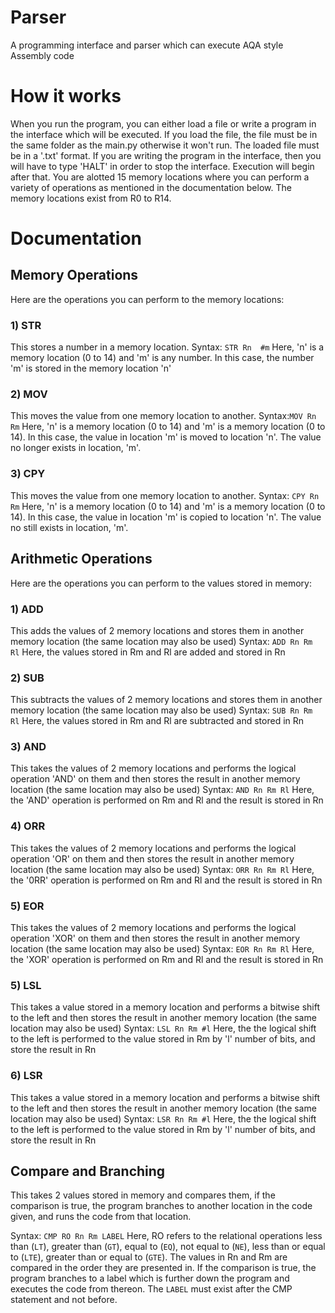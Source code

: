 # Parser

A programming interface and parser which can execute AQA style Assembly code

# How it works

When you run the program, you can either load a file or write a program in the interface which will be executed.
If you load the file, the file must be in the same folder as the main.py otherwise it won't run. The loaded file must be in a '.txt' format. If you are writing the program in the interface, then you will have to type 'HALT' in order to stop the interface. Execution will begin after that.
You are alotted 15 memory locations where you can perform a variety of operations as mentioned in the documentation below. The memory locations exist from R0 to R14.

# Documentation

## Memory Operations

Here are the operations you can perform to the memory locations:

### 1) STR 
   This stores a number in a memory location. 
   Syntax: ```STR Rn  #m```
   Here, 'n' is a memory location (0 to 14) and 'm' is any number. In this case, the number 'm' is stored in the memory location 'n' 
### 2) MOV
  This moves the value from one memory location to another.
  Syntax:```MOV Rn Rm```
  Here, 'n' is a memory location (0 to 14) and 'm' is a memory location (0 to 14). In this case, the value in location 'm' is moved to location 'n'. The value no longer  exists in location, 'm'.
### 3) CPY
  This moves the value from one memory location to another.
  Syntax: ```CPY Rn Rm```
  Here, 'n' is a memory location (0 to 14) and 'm' is a memory location (0 to 14). In this case, the value in location 'm' is copied to location 'n'. The value no still exists in location, 'm'.
  
## Arithmetic Operations
Here are the operations you can perform to the values stored in memory:

### 1) ADD
   This adds the values of 2 memory locations and stores them in another memory location (the same location may also be used)
    Syntax: ```ADD Rn Rm Rl```
    Here, the values stored in Rm and Rl are added and stored in Rn
### 2) SUB
   This subtracts the values of 2 memory locations and stores them in another memory location (the same location may also be used)
    Syntax: ```SUB Rn Rm Rl```
    Here, the values stored in Rm and Rl are subtracted and stored in Rn
### 3) AND
   This takes the values of 2 memory locations and performs the logical operation 'AND' on them and then stores the result in another memory location (the same location may also be used)
    Syntax: ```AND Rn Rm Rl```
    Here, the 'AND' operation is performed on Rm and Rl and the result is stored in Rn
### 4) ORR
   This takes the values of 2 memory locations and performs the logical operation 'OR' on them and then stores the result in another memory location (the same location may also be used)
    Syntax: ```ORR Rn Rm Rl```
    Here, the '0RR' operation is performed on Rm and Rl and the result is stored in Rn
### 5) EOR
   This takes the values of 2 memory locations and performs the logical operation 'XOR' on them and then stores the result in another memory location (the same location may also be used)
    Syntax: ```EOR Rn Rm Rl```
    Here, the 'XOR' operation is performed on Rm and Rl and the result is stored in Rn
### 5) LSL
 This takes a value stored in a memory location and performs a bitwise shift to the left and then stores the result in another memory location (the same location may also be used)
    Syntax: ```LSL Rn Rm #l```
    Here, the the logical shift to the left is performed to the value stored in Rm by 'l' number of bits, and store the result in Rn
### 6) LSR
  This takes a value stored in a memory location and performs a bitwise shift to the left and then stores the result in another memory location (the same location may also be used)
    Syntax: ```LSR Rn Rm #l```
    Here, the the logical shift to the left is performed to the value stored in Rm by 'l' number of bits, and store the result in Rn
 
 ## Compare and Branching
 This takes 2 values stored in memory and compares them, if the comparison is true, the program branches to another location in the code given, and runs the code from that location.
 
 Syntax:  ```CMP RO Rn Rm LABEL```
 Here, RO refers to the relational operations less than (```LT```), greater than (```GT```), equal to (```EQ```), not equal to (```NE```), less than or equal to (```LTE```), greater than or equal to (```GTE```). The values in Rn and Rm are compared in the order they are presented in. If the comparison is true, the program branches to a label which is further down the program and executes the code from thereon. The ```LABEL``` must exist after the CMP statement and not before.
